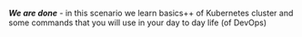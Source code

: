 ***We are done*** - in this  scenario we learn basics++ of Kubernetes cluster and some commands that you will use in your day to day life (of DevOps)
